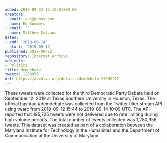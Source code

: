 ```yaml
---
added: 2019-09-22 15:12:01+00:00
creators:
- email: ehs@pobox.com
  name: Ed Summers
- email: ''
  name: Matthew Salzano
dates:
- end: '2019-09-14'
  start: '2019-09-12'
published: 2017-09-22
repository: Internet Archive
subjects:
- Politics
title: demdebate
tweets: 1280956
url: https://archive.org/details/demdebate-20190912
---
```


These tweets were collected for the third Democratic Party Debate held on  September 12, 2019 at Texas Southern University in Houston, Texas. The official hashtag #demdebate was collected from the Twitter filter stream API using twarc  from 2019-09-12 15:44 to 2019-09-14 10:09 UTC. The API reported that 195,725 tweets were not delivered due to rate limiting during high volume periods. The total number of tweets collected was 1,280,956 tweets. This dataset was created as  part of a collaboration between the Maryland Institute for Technology in the  Humanities and the Department of Communication at the University of Maryland.
